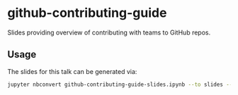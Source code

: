 # github-contributing-guide

Slides providing overview of contributing with teams to GitHub repos.

## Usage

The slides for this talk can be generated via:

```bash
jupyter nbconvert github-contributing-guide-slides.ipynb --to slides --post serve --template output_toggle.tpl
```

